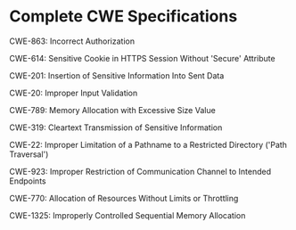 

# Complete CWE Specifications

CWE-863: Incorrect Authorization

CWE-614: Sensitive Cookie in HTTPS Session Without 'Secure' Attribute

CWE-201: Insertion of Sensitive Information Into Sent Data

CWE-20: Improper Input Validation

CWE-789: Memory Allocation with Excessive Size Value

CWE-319: Cleartext Transmission of Sensitive Information

CWE-22: Improper Limitation of a Pathname to a Restricted Directory ('Path Traversal')

CWE-923: Improper Restriction of Communication Channel to Intended Endpoints

CWE-770: Allocation of Resources Without Limits or Throttling

CWE-1325: Improperly Controlled Sequential Memory Allocation